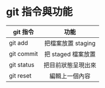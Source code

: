 # git 指令與功能

| git 指令       | 功能              |
| ------------- |:----------------:|
| git add       | 把檔案放置 staging |
| git commit    | 把 staged 檔案放置 |
| git status    | 把目前狀態呈現出來                 |
| git reset | 編輯上一個內容 |
